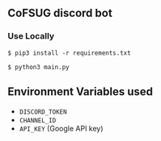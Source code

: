 ## CoFSUG discord bot

<!-- ### Installing python3 (configuring python environment with pip3)

```
sudo apt install python3
```
##### If pip3 doesn't exit, install manually:
```
wget https://bootstrap.pypa.io/get-pip.py
```
```
sudo python3 get-pip.py
``` -->
### Use Locally

```
$ pip3 install -r requirements.txt
```

```
$ python3 main.py
```

## Environment Variables used
- `DISCORD_TOKEN`
- `CHANNEL_ID`
- `API_KEY` (Google API key)